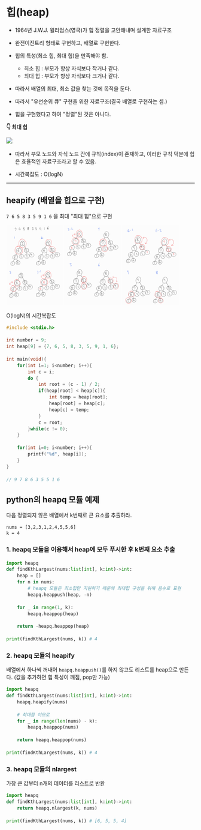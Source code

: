 # 힙(heap)

- 1964년 J.W.J. 윌리엄스(영국)가 힙 정렬을 고안해내며 설계한 자료구조

- 완전이진트리 형태로 구현하고, 배열로 구현한다.

- 힙의 특성(최소 힙, 최대 힙)을 만족해야 함.

  - 최소 힙 : 부모가 항상 자식보다 작거나 같다.
  - 최대 힙 : 부모가 항상 자식보다 크거나 같다.

- 따라서 배열의 최대, 최소 값을 찾는 것에 목적을 둔다.

- 따라서 "우선순위 큐" 구현을 위한 자료구조(결국 배열로 구현하는 셈.)

- 힙을 구현했다고 하여 "정렬"된 것은 아니다.

**👇 최대 힙**

<a href="https://ko.wikipedia.org/wiki/%ED%9E%99_(%EC%9E%90%EB%A3%8C_%EA%B5%AC%EC%A1%B0)">
<img src="https://upload.wikimedia.org/wikipedia/commons/3/38/Max-Heap.svg" /></a>

- 따라서 부모 노드와 자식 노드 간에 규칙(index)이 존재하고, 이러한 규칙 덕분에 힙은 효율적인 자료구조라고 할 수 있음.

- 시간복잡도 : O(logN)

---

## heapify (배열을 힙으로 구현)

`7 6 5 8 3 5 9 1 6` 을 최대 "최대 힙"으로 구현

<img width="30%" src="img/heapify_1.jpg" />
<img width="30%" src="img/heapify_2.jpg" />
<img width="30%" src="img/heapify_3.jpg" />

O(logN)의 시간복잡도

```c
#include <stdio.h>

int number = 9;
int heap[9] = {7, 6, 5, 8, 3, 5, 9, 1, 6};

int main(void){
	for(int i=1; i<number; i++){
		int c = i;
		do {
			int root = (c - 1) / 2;
			if(heap[root] < heap[c]){
				int temp = heap[root];
				heap[root] = heap[c];
				heap[c] = temp;
			}
			c = root;
		}while(c != 0);
	}

	for(int i=0; i<number; i++){
		printf("%d", heap[i]);
	}
}

// 9 7 8 6 3 5 5 1 6
```

## python의 heapq 모듈 예제

다음 정렬되지 않은 배열에서 k번째로 큰 요소를 추출하라.

```
nums = [3,2,3,1,2,4,5,5,6]
k = 4
```

### 1. heapq 모듈을 이용해서 heap에 모두 푸시한 후 k번째 요소 추출

```python
import heapq
def findKthLargest(nums:list[int], k:int)->int:
    heap = []
    for n in nums:
        # heapq 모듈은 최소힙만 지원하기 때문에 최대힙 구성을 위해 음수로 표현
        heapq.heappush(heap, -n)

    for _ in range(1, k):
        heapq.heappop(heap)

    return -heapq.heappop(heap)

print(findKthLargest(nums, k)) # 4
```

### 2. heapq 모듈의 heapify

배열에서 하나씩 꺼내어 `heapq.heappush()`를 하지 않고도 리스트를 heap으로 만든다. (값을 추가하면 힙 특성이 깨짐, pop만 가능)

```python
import heapq
def findKthLargest(nums:list[int], k:int)->int:
    heapq.heapify(nums)

    # 최대힙 이므로
    for _ in range(len(nums) - k):
        heapq.heappop(nums)

    return heapq.heappop(nums)

print(findKthLargest(nums, k)) # 4
```

### 3. heapq 모듈의 nlargest

가장 큰 값부터 n개의 데이터를 리스트로 반환

```python
import heapq
def findKthLargest(nums:list[int], k:int)->int:
    return heapq.nlargest(k, nums)

print(findKthLargest(nums, k)) # [6, 5, 5, 4]
```
